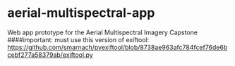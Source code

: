 # aerial-multispectral-app
Web app prototype for the Aerial Multispectral Imagery Capstone
####important:
must use this version of exiftool:
https://github.com/smarnach/pyexiftool/blob/8738ae963afc784fcef76de6bcebf277a58379ab/exiftool.py